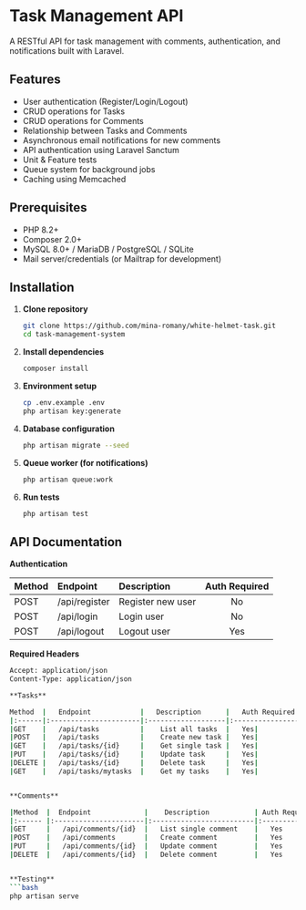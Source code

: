 # Task Management API

A RESTful API for task management with comments, authentication, and notifications built with Laravel.

## Features

- User authentication (Register/Login/Logout)
- CRUD operations for Tasks
- CRUD operations for Comments
- Relationship between Tasks and Comments
- Asynchronous email notifications for new comments
- API authentication using Laravel Sanctum
- Unit & Feature tests
- Queue system for background jobs
- Caching using Memcached

## Prerequisites

- PHP 8.2+
- Composer 2.0+
- MySQL 8.0+ / MariaDB / PostgreSQL / SQLite
- Mail server/credentials (or Mailtrap for development)

## Installation

1. **Clone repository**
   ```bash
   git clone https://github.com/mina-romany/white-helmet-task.git
   cd task-management-system

2. **Install dependencies**
    ```bash
    composer install

3. **Environment setup**
    ```bash
    cp .env.example .env
    php artisan key:generate

4. **Database configuration**   
    ```bash
    php artisan migrate --seed

5. **Queue worker (for notifications)**  
    ```bash
    php artisan queue:work

6. **Run tests**  
    ```bash
    php artisan test

## API Documentation

**Authentication** 

| Method        | Endpoint      | Description        |    Auth Required|
| :------------ |:------------- | :------------------|:--------:|
| POST          | /api/register | Register new user  | No |
| POST          | /api/login    |   Login user       | No |
| POST          | /api/logout   |    Logout user     | Yes |


**Required Headers**
 ```bash
 Accept: application/json
 Content-Type: application/json

**Tasks**

Method  |	Endpoint	        |   Description	     |   Auth Required|
|:------|:----------------------|:-------------------|:----------------------:|
|GET	|   /api/tasks	        |    List all tasks  |   Yes|
|POST	|   /api/tasks	        |    Create new task |	 Yes|
|GET	|   /api/tasks/{id}	    |    Get single task |	 Yes|
|PUT	|   /api/tasks/{id}	    |    Update task	 |   Yes|
|DELETE	|   /api/tasks/{id}     |	 Delete task	 |   Yes|
|GET    |   /api/tasks/mytasks  |    Get my tasks    |   Yes|


**Comments**

|Method  |	Endpoint	         |    Description	        | Auth Required
|:------ |:----------------------|:-------------------------|:--------------------:|
|GET	 |   /api/comments/{id}	 |   List single comment    |	Yes
|POST	 |   /api/comments	     |   Create comment	        |   Yes
|PUT	 |   /api/comments/{id}	 |   Update comment	        |   Yes
|DELETE	 |   /api/comments/{id}	 |   Delete comment	        |   Yes


**Testing**
```bash
php artisan serve
